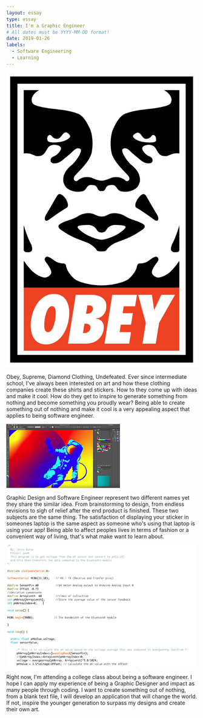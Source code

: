 ```yaml
---
layout: essay
type: essay
title: I'm a Graphic Engineer
# All dates must be YYYY-MM-DD format!
date: 2019-01-26
labels:
  - Software Engineering
  - Learning
---
```


<img class="ui tiny floated image" src="../images/obay.jpg">

 Obey, Supreme, Diamond Clothing, Undefeated. Ever since intermediate school, I've always been interested on art and how these clothing companies create these shirts and stickers. How to they come up with ideas and make it cool. How do they get to inspire to generate something from nothing and become something you proudly wear? Being able to create something out of nothing and make it cool is a very appealing aspect that applies to being software engineer.

<img class="ui floated image" src="../images/ai.jpeg">

  Graphic Design and Software Engineer represent two different names yet they share the similar idea. From brainstorming to design, from endless revisions to sigh of relief after the end product is finished. These two subjects are the same thing. The satisfaction of displaying your sticker in someones laptop is the same aspect as someone who's using that laptop is using your app! Being able to affect peoples lives in terms of fashion or a convenient way of living, that's what make want to learn about.

<img class="ui floated image" src="../images/code.png">

  Right now, I'm attending a college class about being a software engineer. I hope I can apply my experience of being a Graphic Designer and impact as many people through coding. I want to create something out of nothing, from a blank text file, I will develop an application that will change the world. If not, inspire the younger generation to surpass my designs and create their own art.

